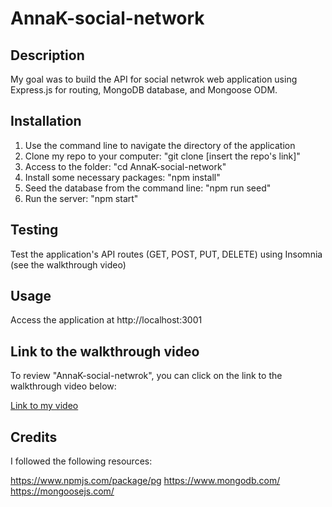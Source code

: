 # AnnaK-social-network

## Description

My goal was to build the API for social netwrok web application using Express.js for routing, MongoDB database, and Mongoose ODM.

## Installation

1. Use the command line to navigate the directory of the application
2. Clone my repo to your computer: "git clone [insert the repo's link]"
3. Access to the folder: "cd AnnaK-social-network"
4. Install some necessary packages: "npm install"
5. Seed the database from the command line: "npm run seed"
6. Run the server: "npm start"

## Testing

Test the application's API routes (GET, POST, PUT, DELETE) using Insomnia (see the walkthrough video) 

## Usage

Access the application at http://localhost:3001

## Link to the walkthrough video

To review "AnnaK-social-netwrok", you can click on the link to the walkthrough video below:

[Link to my video](https://drive.google.com/file/d/1F1msvDtvTuKmYiVxCJfYloaN_XK75XC1/view)

## Credits

I followed the following resources:

https://www.npmjs.com/package/pg
https://www.mongodb.com/
https://mongoosejs.com/
